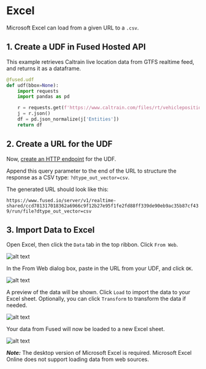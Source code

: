 # Excel

Microsoft Excel can load from a given URL to a `.csv`.


## 1. Create a UDF in Fused Hosted API

This example retrieves Caltrain live location data from GTFS realtime feed, and returns it as a dataframe.

```python showLineNumbers
@fused.udf
def udf(bbox=None):
    import requests
    import pandas as pd

    r = requests.get(f'https://www.caltrain.com/files/rt/vehiclepositions/CT.json')
    j = r.json()
    df = pd.json_normalize(j['Entities'])
    return df
```


## 2. Create a URL for the UDF

Now, [create an HTTP endpoint](/core-concepts/run/#http-requests) for the UDF.

Append this query parameter to the end of the URL to structure the response as a CSV type: `?dtype_out_vector=csv`.

The generated URL should look like this:

`https://www.fused.io/server/v1/realtime-shared/ccd781317018362a6966c9f12b27e95f1fe2fd88ff339de90eb9ac35b87cf439/run/file?dtype_out_vector=csv`



## 3. Import Data to Excel

Open Excel, then click the `Data` tab in the top ribbon. Click `From Web`.

![alt text](https://fused-magic.s3.us-west-2.amazonaws.com/docs_assets/gifs/excel_start.png)

In the From Web dialog box, paste in the URL from your UDF, and click `OK`.

![alt text](https://fused-magic.s3.us-west-2.amazonaws.com/docs_assets/gifs/excel_load.png)

A preview of the data will be shown. Click `Load` to import the data to your Excel sheet. Optionally, you can click `Transform` to transform the data if needed.

![alt text](https://fused-magic.s3.us-west-2.amazonaws.com/docs_assets/gifs/excel_preview.png)

Your data from Fused will now be loaded to a new Excel sheet.

![alt text](https://fused-magic.s3.us-west-2.amazonaws.com/docs_assets/gifs/excel_loaded.png)


**_Note:_** The desktop version of Microsoft Excel is required. Microsoft Excel Online does not support loading data from web sources.
